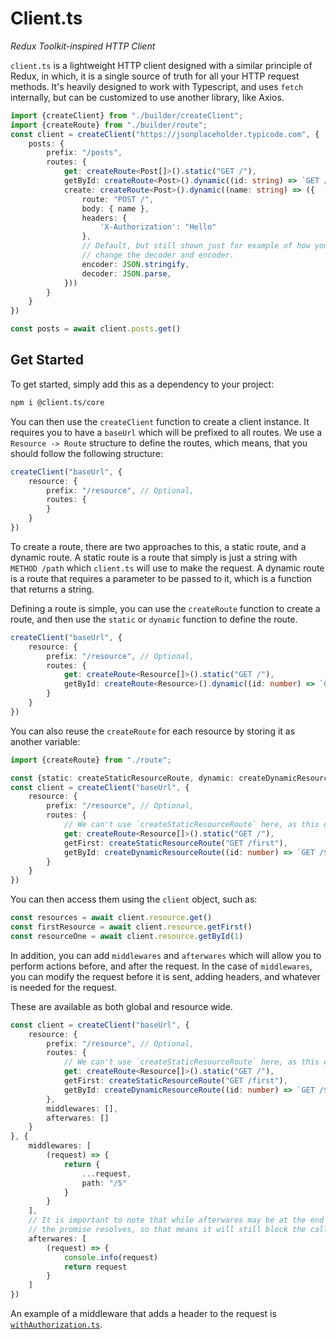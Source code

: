# Client.ts

*Redux Toolkit-inspired HTTP Client*

`client.ts` is a lightweight HTTP client designed with a similar principle of Redux, in which, it is a single source of 
truth for all your HTTP request methods. It's heavily designed to work with Typescript, and uses `fetch` internally, 
but can be customized to use another library, like Axios.

```ts
import {createClient} from "./builder/createClient";
import {createRoute} from "./builder/route";
const client = createClient("https://jsonplaceholder.typicode.com", {
    posts: {
        prefix: "/posts",
        routes: {
            get: createRoute<Post[]>().static("GET /"),
            getById: createRoute<Post>().dynamic((id: string) => `GET /${id}`),
            create: createRoute<Post>().dynamic((name: string) => ({
                route: "POST /",
                body: { name },
                headers: {
                    'X-Authorization': "Hello"
                },
                // Default, but still shown just for example of how you can 
                // change the decoder and encoder.
                encoder: JSON.stringify,
                decoder: JSON.parse,
            }))
        }
    }
})
```
```ts
const posts = await client.posts.get()
```

## Get Started

To get started, simply add this as a dependency to your project:
```bash
npm i @client.ts/core
```

You can then use the `createClient` function to create a client instance. It requires you to have a `baseUrl` which 
will be prefixed to all routes. We use a `Resource -> Route` structure to define the routes, which means, that you 
should follow the following structure:
```ts
createClient("baseUrl", {
    resource: {
        prefix: "/resource", // Optional,
        routes: {
        }
    }
})
```

To create a route, there are two approaches to this, a static route, and a dynamic route. A static route is a route 
that simply is just a string with `METHOD /path` which `client.ts` will use to make the request. A dynamic route is 
a route that requires a parameter to be passed to it, which is a function that returns a string. 

Defining a route is simple, you can use the `createRoute` function to create a route, and then use the `static` or 
`dynamic` function to define the route.
```ts
createClient("baseUrl", {
    resource: {
        prefix: "/resource", // Optional,
        routes: {
            get: createRoute<Resource[]>().static("GET /"),
            getById: createRoute<Resource>().dynamic((id: number) => `GET /${id}`)
        }
    }
})
```

You can also reuse the `createRoute` for each resource by storing it as another variable:

```ts
import {createRoute} from "./route";

const {static: createStaticResourceRoute, dynamic: createDynamicResourceRoute} = createRoute<Resource>()
const client = createClient("baseUrl", {
    resource: {
        prefix: "/resource", // Optional,
        routes: {
            // We can't use `createStaticResourceRoute` here, as this demands a different type.
            get: createRoute<Resource[]>().static("GET /"),
            getFirst: createStaticResourceRoute("GET /first"),
            getById: createDynamicResourceRoute((id: number) => `GET /${id}`)
        }
    }
})
```

You can then access them using the `client` object, such as:
```ts
const resources = await client.resource.get()
const firstResource = await client.resource.getFirst()
const resourceOne = await client.resource.getById(1)
```


In addition, you can add `middlewares` and `afterwares` which will allow you to perform actions before, and after the 
request. In the case of `middlewares`, you can modify the request before it is sent, adding headers, and whatever is 
needed for the request.

These are available as both global and resource wide.

```ts
const client = createClient("baseUrl", {
    resource: {
        prefix: "/resource", // Optional,
        routes: {
            // We can't use `createStaticResourceRoute` here, as this demands a different type.
            get: createRoute<Resource[]>().static("GET /"),
            getFirst: createStaticResourceRoute("GET /first"),
            getById: createDynamicResourceRoute((id: number) => `GET /${id}`)
        },
        middlewares: [],
        afterwares: []
    }
}, {
    middlewares: [
        (request) => {
            return {
                ...request,
                path: "/5"
            }
        }
    ],
    // It is important to note that while afterwares may be at the end of the request, it is still before 
    // the promise resolves, so that means it will still block the call.
    afterwares: [
        (request) => {
            console.info(request)
            return request
        }
    ]
})
```

An example of a middleware that adds a header to the request is [`withAuthorization.ts`](src/middlewares/withAuthorization.ts).
